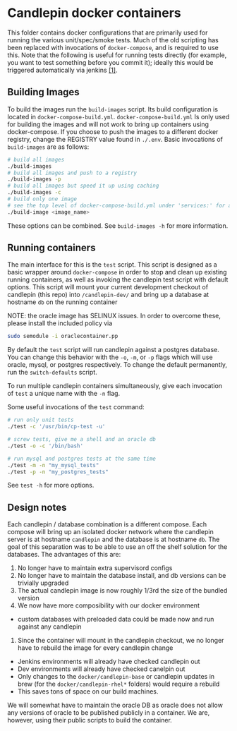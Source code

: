 # Candlepin docker containers
This folder contains docker configurations that are primarily used for running the various unit/spec/smoke tests.
Much of the old scripting has been replaced with invocations of `docker-compose`, and is required to use this. Note that
the following is useful for running tests directly (for example, you want to test something before you commit it);
ideally this would be triggered automatically via jenkins [[1]](https://github.com/candlepin/candlepin-jobs).

## Building Images
To build the images run the `build-images` script.  Its build configuration is located in `docker-compose-build.yml`.
`docker-compose-build.yml`  Is only used for building the images and will not work to bring up containers using docker-compose.
If you choose to push the images to a different docker registry, change the REGISTRY value found in `./.env`.
Basic invocations of `build-images` are as follows:

```sh
# build all images
./build-images
# build all images and push to a registry
./build-images -p
# build all images but speed it up using caching
./build-images -c
# build only one image
# see the top level of docker-compose-build.yml under 'services:' for a list of image names
./build-image <image_name>
```
These options can be combined.  See `build-images -h` for more information.

## Running containers
The main interface for this is the `test` script.  This script is designed as a basic wrapper around `docker-compose`
in order to stop and clean up existing running containers, as well as invoking the candlepin test script with default
options.  This script will mount your current development checkout of candlepin (this repo) into `/candlepin-dev/`
and bring up a database at hostname `db` on the running container

NOTE: the oracle image has SELINUX issues. In order to overcome these, please install the included policy via
```bash
sudo semodule -i oraclecontainer.pp
```

By default the `test` script will run candlepin against a postgres database.  You can change this behavior with the
`-o`, `-m`, or `-p` flags which will use oracle, mysql, or postgres respectively. To change the default permanently,
run the `switch-defaults` script.

To run multiple candlepin containers simultaneously, give each invocation of `test` a unique name with the `-n` flag.

Some useful invocations of the `test` command:

```sh
# run only unit tests
./test -c '/usr/bin/cp-test -u'

# screw tests, give me a shell and an oracle db
./test -o -c '/bin/bash'

# run mysql and postgres tests at the same time
./test -m -n "my_mysql_tests"
./test -p -n "my_postgres_tests"
```

See `test -h` for more options.

## Design notes
Each candlepin / database combination is a different compose.  Each compose will bring up an isolated docker network where
the candlepin server is at hostname `candlepin` and the database is at hostname `db`.  The goal of this separation was to
be able to use an off the shelf solution for the databases. The advantages of this are:

1. No longer have to maintain extra supervisord configs
1. No longer have to maintain the database install, and db versions can be trivially upgraded
1. The actual candlepin image is now roughly 1/3rd the size of the bundled version
1. We now have more composibility with our docker environment
  * custom databases with preloaded data could be made now and run against any candlepin
1. Since the container will mount in the candlepin checkout, we no longer have to rebuild the image for every candlepin change
  * Jenkins environments will already have checked candlepin out
  * Dev environments will already have checked canelpin out
  * Only changes to the `docker/candlepin-base` or candlepin updates in brew (for the `docker/candlepin-rhel*` folders) would require a rebuild
  * This saves tons of space on our build machines.

We will somewhat have to maintain the oracle DB as oracle does not allow any versions of oracle to be published publicly in a container.
We are, however, using their public scripts to build the container.
